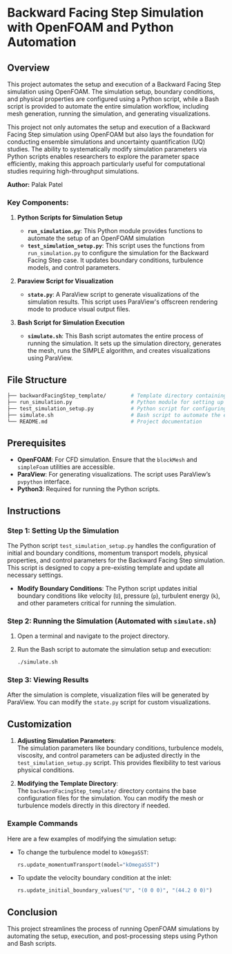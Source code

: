 # Backward Facing Step Simulation with OpenFOAM and Python Automation

## Overview
This project automates the setup and execution of a Backward Facing Step simulation using OpenFOAM. The simulation setup, boundary conditions, and physical properties are configured using a Python script, while a Bash script is provided to automate the entire simulation workflow, including mesh generation, running the simulation, and generating visualizations.

This project not only automates the setup and execution of a Backward Facing Step simulation using OpenFOAM but also lays the foundation for conducting ensemble simulations and uncertainty quantification (UQ) studies. The ability to systematically modify simulation parameters via Python scripts enables researchers to explore the parameter space efficiently, making this approach particularly useful for computational studies requiring high-throughput simulations.

**Author:** Palak Patel

### Key Components:
1. **Python Scripts for Simulation Setup**
    - **`run_simulation.py`**: This Python module provides functions to automate the setup of an OpenFOAM simulation
    - **`test_simulation_setup.py`**: This script uses the functions from `run_simulation.py` to configure the simulation for the Backward Facing Step case. It updates boundary conditions, turbulence models, and control parameters.

2. **Paraview Script for Visualization**
    - **`state.py`**: A ParaView script to generate visualizations of the simulation results. This script uses ParaView's offscreen rendering mode to produce visual output files.

3. **Bash Script for Simulation Execution**
   - **`simulate.sh`**: This Bash script automates the entire process of running the simulation. It sets up the simulation directory, generates the mesh, runs the SIMPLE algorithm, and creates visualizations using ParaView.

## File Structure

```bash
├── backwardFacingStep_template/        # Template directory containing base OpenFOAM setup
├── run_simulation.py                   # Python module for setting up the simulation
├── test_simulation_setup.py            # Python script for configuring simulation parameters
├── simulate.sh                         # Bash script to automate the entire simulation
└── README.md                           # Project documentation
```

## Prerequisites

- **OpenFOAM**: For CFD simulation. Ensure that the `blockMesh` and `simpleFoam` utilities are accessible.
- **ParaView**: For generating visualizations. The script uses ParaView’s `pvpython` interface.
- **Python3**: Required for running the Python scripts.
  

## Instructions

### Step 1: Setting Up the Simulation
The Python script `test_simulation_setup.py` handles the configuration of initial and boundary conditions, momentum transport models, physical properties, and control parameters for the Backward Facing Step simulation. This script is designed to copy a pre-existing template and update all necessary settings.

- **Modify Boundary Conditions**: The Python script updates initial boundary conditions like velocity (`U`), pressure (`p`), turbulent energy (`k`), and other parameters critical for running the simulation.

### Step 2: Running the Simulation (Automated with `simulate.sh`)

1. Open a terminal and navigate to the project directory.

2. Run the Bash script to automate the simulation setup and execution:
   ```bash
   ./simulate.sh
   ```

### Step 3: Viewing Results
After the simulation is complete, visualization files will be generated by ParaView. You can modify the `state.py` script for custom visualizations.

## Customization

1. **Adjusting Simulation Parameters**:  
   The simulation parameters like boundary conditions, turbulence models, viscosity, and control parameters can be adjusted directly in the `test_simulation_setup.py` script. This provides flexibility to test various physical conditions.

2. **Modifying the Template Directory**:  
   The `backwardFacingStep_template/` directory contains the base configuration files for the simulation. You can modify the mesh or turbulence models directly in this directory if needed.

### Example Commands
Here are a few examples of modifying the simulation setup:
- To change the turbulence model to `kOmegaSST`:
  ```python
  rs.update_momentumTransport(model="kOmegaSST")
  ```
- To update the velocity boundary condition at the inlet:
  ```python
  rs.update_initial_boundary_values("U", "(0 0 0)", "(44.2 0 0)")
  ```

## Conclusion

This project streamlines the process of running OpenFOAM simulations by automating the setup, execution, and post-processing steps using Python and Bash scripts.
